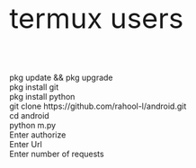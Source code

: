 <p style="font-size:50;">termux users</p><br>
pkg update && pkg upgrade<br>
pkg install git<br>
pkg install python<br>
git clone https://github.com/rahool-l/android.git<br>
cd android<br>
python m.py<br>
Enter authorize<br>
Enter Url<br>
Enter number of requests 
